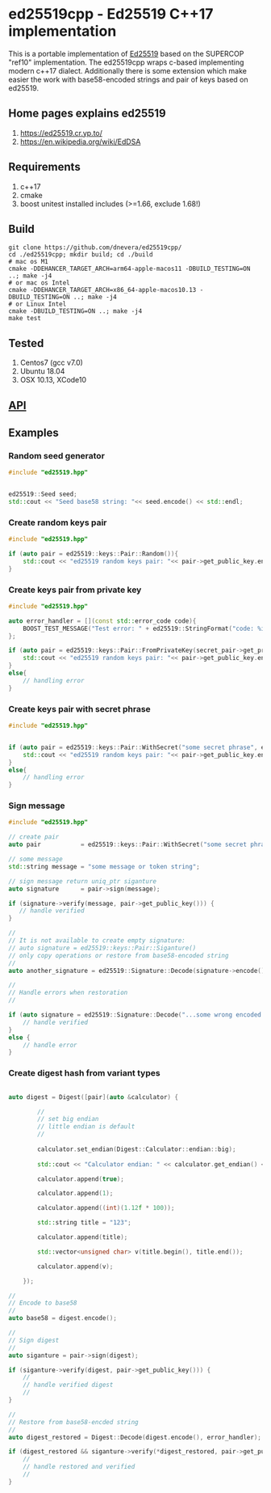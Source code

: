 # ed25519cpp - Ed25519 C++17 implementation

This is a portable implementation of [Ed25519](http://ed25519.cr.yp.to/) based
on the SUPERCOP "ref10" implementation. The ed25519cpp wraps c-based implementing modern c++17 dialect. Additionally there is some extension which make easier the work with base58-encoded strings and pair of keys based on ed25519.

## Home pages explains ed25519
1. https://ed25519.cr.yp.to/
1. https://en.wikipedia.org/wiki/EdDSA 

## Requirements
1. c++17
1. cmake
1. boost unitest installed includes (>=1.66, exclude 1.68!)

## Build
    git clone https://github.com/dnevera/ed25519cpp/
    cd ./ed25519cpp; mkdir build; cd ./build
    # mac os M1 
    cmake -DDEHANCER_TARGET_ARCH=arm64-apple-macos11 -DBUILD_TESTING=ON ..; make -j4
    # or mac os Intel
    cmake -DDEHANCER_TARGET_ARCH=x86_64-apple-macos10.13 -DBUILD_TESTING=ON ..; make -j4
    # or Linux Intel
    cmake -DBUILD_TESTING=ON ..; make -j4
    make test

## Tested
1. Centos7 (gcc v7.0)
1. Ubuntu 18.04
1. OSX 10.13, XCode10

## [API](https://htmlpreview.github.io/?https://github.com/dnevera/ed25519cpp/blob/master/docs/html/namespaces.html)


## Examples
### Random seed generator

```c++
#include "ed25519.hpp"


ed25519::Seed seed;
std::cout << "Seed base58 string: "<< seed.encode() << std::endl;

```

### Create random keys pair

```c++
#include "ed25519.hpp"

if (auto pair = ed25519::keys::Pair::Random()){
    std::cout << "ed25519 random keys pair: "<< pair->get_public_key.encode() << "/" <<  pair->get_private_key().encode() << std::endl;
}


```

### Create keys pair from private key

```c++
#include "ed25519.hpp"

auto error_handler = [](const std::error_code code){
    BOOST_TEST_MESSAGE("Test error: " + ed25519::StringFormat("code: %i, message: %s", code.value(), + code.message().c_str()));
};

if (auto pair = ed25519::keys::Pair::FromPrivateKey(secret_pair->get_private_key().encode(), error_handler)){
    std::cout << "ed25519 random keys pair: "<< pair->get_public_key.encode() << "/" <<  pair->get_private_key().encode() << std::endl;
}
else{
    // handling error
}


```

### Create keys pair with secret phrase

```c++
#include "ed25519.hpp"


if (auto pair = ed25519::keys::Pair::WithSecret("some secret phrase", error_handler)){
    std::cout << "ed25519 random keys pair: "<< pair->get_public_key.encode() << "/" <<  pair->get_private_key().encode() << std::endl;
}
else{
    // handling error
}


```

### Sign message

```c++
#include "ed25519.hpp"

// create pair
auto pair           = ed25519::keys::Pair::WithSecret("some secret phrase");

// some message 
std::string message = "some message or token string";

// sign message return uniq_ptr siganture
auto signature      = pair->sign(message);

if (signature->verify(message, pair->get_public_key())) {
   // handle verified
}

//
// It is not available to create empty signature:
// auto signature = ed25519::keys::Pair::Siganture()
// only copy operations or restore from base58-encoded string 
//
auto another_signature = ed25519::Signature::Decode(signature->encode());

//
// Handle errors when restoration
//

if (auto signature = ed25519::Signature::Decode("...some wrong encoded string ...", error_handler)){
    // handle verified
}
else {
    // handle error
}

```

### Create digest hash from variant types 

```c++

auto digest = Digest([pair](auto &calculator) {

        //
        // set big endian 
        // little endian is default
        //
        
        calculator.set_endian(Digest::Calculator::endian::big);
        
        std::cout << "Calculator endian: " << calculator.get_endian() << std::endl;

        calculator.append(true);

        calculator.append(1);

        calculator.append((int)(1.12f * 100));

        std::string title = "123";

        calculator.append(title);

        std::vector<unsigned char> v(title.begin(), title.end());

        calculator.append(v);

    });

//
// Encode to base58
//
auto base58 = digest.encode();

//
// Sign digest
//
auto siganture = pair->sign(digest);

if (siganture->verify(digest, pair->get_public_key())) {
    //
    // handle verified digest
    //
}

//
// Restore from base58-encded string
//
auto digest_restored = Digest::Decode(digest.encode(), error_handler);

if (digest_restored && siganture->verify(*digest_restored, pair->get_public_key())) {
    //
    // handle restored and verified
    //     
}
```